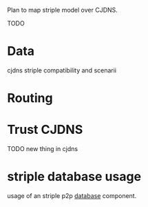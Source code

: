 
Plan to map striple model over CJDNS.

TODO

# Data
cjdns striple compatibility and scenarii
# Routing

# Trust CJDNS

TODO new thing in cjdns

# striple database usage
 usage of an striple p2p [database](./database.md) component.   
